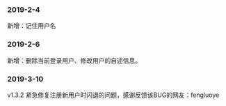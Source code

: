 ### 2019-2-4
新增：记住用户名

### 2019-2-6
新增：删除当前登录用户、修改用户的自述信息。

### 2019-3-10
v1.3.2 紧急修复注册新用户时闪退的问题，感谢反馈该BUG的网友：fengluoye
